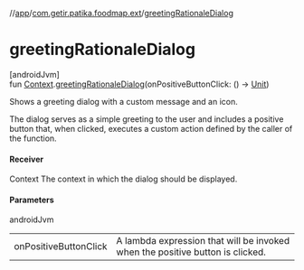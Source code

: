 //[app](../../index.md)/[com.getir.patika.foodmap.ext](index.md)/[greetingRationaleDialog](greeting-rationale-dialog.md)

# greetingRationaleDialog

[androidJvm]\
fun [Context](https://developer.android.com/reference/kotlin/android/content/Context.html).[greetingRationaleDialog](greeting-rationale-dialog.md)(onPositiveButtonClick: () -&gt; [Unit](https://kotlinlang.org/api/latest/jvm/stdlib/kotlin/-unit/index.html))

Shows a greeting dialog with a custom message and an icon.

The dialog serves as a simple greeting to the user and includes a positive button that, when clicked, executes a custom action defined by the caller of the function.

#### Receiver

Context The context in which the dialog should be displayed.

#### Parameters

androidJvm

| | |
|---|---|
| onPositiveButtonClick | A lambda expression that will be invoked when the positive button is clicked. |
